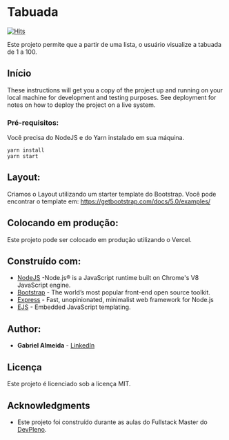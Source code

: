 # Tabuada

[![Hits](https://hits.seeyoufarm.com/api/count/incr/badge.svg?url=https%3A%2F%2Fgithub.com%2Fggalmeida1%2Ftabuada&count_bg=%2379C83D&title_bg=%23555555&icon=&icon_color=%23E7E7E7&title=hits&edge_flat=false)](https://hits.seeyoufarm.com)

Este projeto permite que a partir de uma lista, o usuário visualize a tabuada de 1 a 100.
## Início

These instructions will get you a copy of the project up and running on your local machine for development and testing purposes. See deployment for notes on how to deploy the project on a live system.

### Pré-requisitos:

Você precisa do NodeJS e do Yarn instalado em sua máquina.

```
yarn install
yarn start
```

## Layout:

Criamos o Layout utilizando um starter template do Bootstrap. Você pode encontrar o template em: https://getbootstrap.com/docs/5.0/examples/

## Colocando em produção:

Este projeto pode ser colocado em produção utilizando o Vercel.

## Construído com:

* [NodeJS](https://nodejs.org/en/) -Node.js® is a JavaScript runtime built on Chrome's V8 JavaScript engine.
* [Bootstrap](https://getbootstrap.com/) - The world’s most popular front-end open source toolkit.
* [Express](https://expressjs.com/) - Fast, unopinionated, minimalist web framework for Node.js
* [EJS](https://ejs.co/) - Embedded JavaScript templating.


## Author:

* **Gabriel Almeida** - [LinkedIn](https://www.linkedin.com/in/ggalmeida/)


## Licença

Este projeto é licenciado sob a licença MIT.

## Acknowledgments

* Este projeto foi construído durante as aulas do Fullstack Master do [DevPleno](https://devpleno.com).
